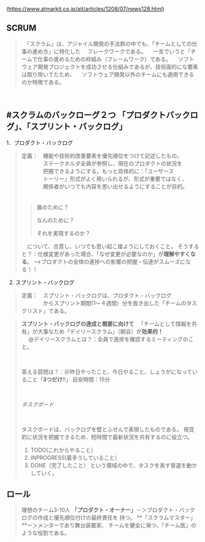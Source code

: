 (https://www.atmarkit.co.jp/ait/articles/1208/07/news128.html)


SCRUM
-----
> 　「スクラム」は、アジャイル開発の手法群の中でも、「チームとしての仕事の進め方」に特化した
> 　フレークワークである。
> 　一言でいうと「チームで仕事の進めるための枠組み（フレームワーク）である。
> 　ソフトウェア開発プロジェクトを成功させる仕組みであるが、技術面的にな要素は取り除いてたため、
> 　ソフトウェア開発以外のチームにも適用できるのか特徴である。
<br>

#スクラムのバックローグ２つ 「プロダクトバックログ」、「スプリント・バックログ」
----------------------
1．プロダクト・バックログ

>定義：　機能や技術的改善要素を優先順位をつけて記述したもの。
>　　　　ステークホルダ全員が参照し、現在のプロダクトの状況を
>　　　　把握できるようにする。もっと具体的に：「ユーザース
>　　　　トーリー」形式がよく用いられるが、形式が重要ではなく、
>　　　　関係者がいつでも内容を思い出せるようにすることが目的。
>　　　
>> 誰のために？
>> <br>
>> 
>> なんのために？
>> <br>
>> 
>> それを実現するのか？
>> <br>
>> 
>　について、合意し、いつでも思い起こ接ようにしておくこと。
> そうすると？：仕様変更があった場合、「なぜ変更が必要なのか」が**理解やすくなる**。
> -->プロダクトの全体の進捗への影響の把握・伝達がスムーズになる！！

2. スプリント・バックログ

>定義：　スプリント・バックログは、プロダクト・バックログ
>　　　　からスプリント期間(1～４週間）分を抜き出した「チームのタスクリスト」である。

> **スプリント・バックログの達成と概要に向けて**
>　「チームとして情報を共有」が大事なため「デイリースクラム」（朝会）が**効果的！**
>　 <br>
>　 @デイリースクラムとは？：全員で進捗を確認するミーティングのこと。
>   
>   <br>
>
>   答える質問は？：＠昨日やったこと、今日やること、しょうがになっていること「**3つだけ**!!」
>   目安時間：15分
>
>   <br>
>   
>   *タスクボード*
>   
>   <br>
>   
>   タスクボードは、バックログを壁とふせんで表現したものである。
>   視覚的に状況を把握できるため、短時間で最新状況を共有するのに役立つ。
>   1. TODO(これからやること）
>   2. INPROGRESS(着手うしていること）
>   3. DONE（完了したこと）
>   という領域の中で、タスクを表す普選を動かしていく。

ロール
------
> 理想のチーム3-10人
> **「プロダクト・オーナー」**－＞プロダクト・バックログの作成と優先順位付けの最終責任を
> 持つ。
> **「スクラムマスター」**ー＞メンターであり舞台装置家、
> チームを健全に保つ、「チーム医」のような役割である。




